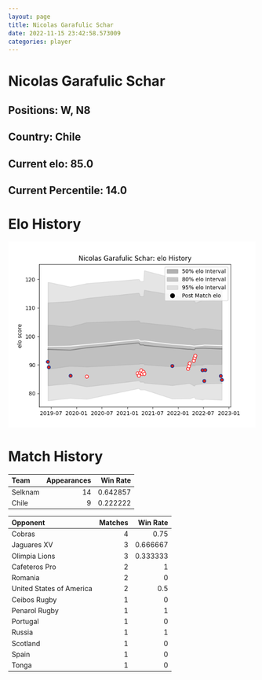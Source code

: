 ```yaml
---  
layout: page  
title: Nicolas Garafulic Schar  
date: 2022-11-15 23:42:58.573009  
categories: player  
---
```

# Nicolas Garafulic Schar

## Positions: W, N8

## Country: Chile

## Current elo: 85.0

## Current Percentile: 14.0

# Elo History


![elo history](history_NicolasGarafulicSchar.png)
# Match History


| Team    |   Appearances |   Win Rate |
|:--------|--------------:|-----------:|
| Selknam |            14 |   0.642857 |
| Chile   |             9 |   0.222222 |

| Opponent                 |   Matches |   Win Rate |
|:-------------------------|----------:|-----------:|
| Cobras                   |         4 |   0.75     |
| Jaguares XV              |         3 |   0.666667 |
| Olimpia Lions            |         3 |   0.333333 |
| Cafeteros Pro            |         2 |   1        |
| Romania                  |         2 |   0        |
| United States of America |         2 |   0.5      |
| Ceibos Rugby             |         1 |   0        |
| Penarol Rugby            |         1 |   1        |
| Portugal                 |         1 |   0        |
| Russia                   |         1 |   1        |
| Scotland                 |         1 |   0        |
| Spain                    |         1 |   0        |
| Tonga                    |         1 |   0        |